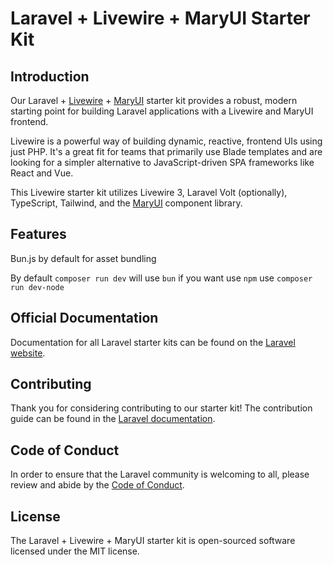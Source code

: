 # Laravel + Livewire + MaryUI Starter Kit

## Introduction

Our Laravel + [Livewire](https://livewire.laravel.com) + [MaryUI](https://mary-ui.com/) starter kit provides a robust, modern starting point for building Laravel applications with a Livewire and MaryUI frontend.

Livewire is a powerful way of building dynamic, reactive, frontend UIs using just PHP. It's a great fit for teams that primarily use Blade templates and are looking for a simpler alternative to JavaScript-driven SPA frameworks like React and Vue.

This Livewire starter kit utilizes Livewire 3, Laravel Volt (optionally), TypeScript, Tailwind, and the [MaryUI](https://mary-ui.com/) component library.

<!-- If you are looking for the alternate configurations of this starter kit, they can be found in the following branches:

- [components](https://github.com/laravel/livewire-starter-kit/tree/components) - if Volt is not selected
- [workos](https://github.com/laravel/livewire-starter-kit/tree/workos) - if WorkOS is selected for authentication -->

## Features

Bun.js by default for asset bundling

By default `composer run dev` will use `bun` if you want use `npm`
use `composer run dev-node`

## Official Documentation

Documentation for all Laravel starter kits can be found on the [Laravel website](https://laravel.com/docs/starter-kits).

## Contributing

Thank you for considering contributing to our starter kit! The contribution guide can be found in the [Laravel documentation](https://laravel.com/docs/contributions).

## Code of Conduct

In order to ensure that the Laravel community is welcoming to all, please review and abide by the [Code of Conduct](https://laravel.com/docs/contributions#code-of-conduct).

## License

The Laravel + Livewire + MaryUI starter kit is open-sourced software licensed under the MIT license.
